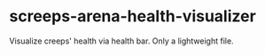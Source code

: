 # screeps-arena-health-visualizer
Visualize creeps' health via health bar. Only a lightweight file.
